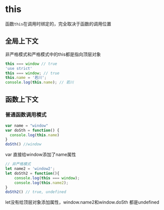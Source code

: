 # this
函数`this`在调用时绑定的，完全取决于函数的调用位置

## 全局上下文

非严格模式和严格模式中的this都是指向顶层对象

```javascript
this === window // true
'use strict'
this === window; // true
this.name = '若川';
console.log(this.name); // 若川
```

## 函数上下文

### 普通函数调用模式

```javascript
var name = "window"
var doSth = function() {
  console.log(this.name)
}
doSth() //window
```

var 直接给window添加了name属性


```javascript
// 非严格模式
let name2 = 'window2';
let doSth2 = function(){
    console.log(this === window);
    console.log(this.name2);
}
doSth2() // true, undefined

```
let没有给顶层对象添加属性，window.name2和window.doSth 都是undefined